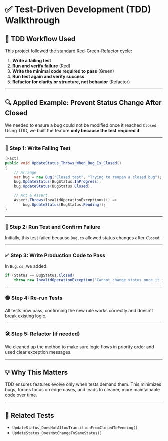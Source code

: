 # ✅ Test-Driven Development (TDD) Walkthrough

## 🧪 TDD Workflow Used

This project followed the standard Red-Green-Refactor cycle:

1. **Write a failing test**
2. **Run and verify failure** (Red)
3. **Write the minimal code required to pass** (Green)
4. **Run test again and verify success**
5. **Refactor for clarity or structure, not behavior** (Refactor)

---

## 🔍 Applied Example: Prevent Status Change After Closed

We needed to ensure a bug could not be modified once it reached `Closed`. Using TDD, we built the feature **only because the test required it**.

---

### 🧪 Step 1: Write Failing Test

```csharp
[Fact]
public void UpdateStatus_Throws_When_Bug_Is_Closed()
{
    // Arrange
    var bug = new Bug("Closed test", "Trying to reopen a closed bug");
    bug.UpdateStatus(BugStatus.InProgress);
    bug.UpdateStatus(BugStatus.Closed);

    // Act & Assert
    Assert.Throws<InvalidOperationException>(() =>
        bug.UpdateStatus(BugStatus.Pending));
}
```

---

### 🔴 Step 2: Run Test and Confirm Failure

Initially, this test failed because `Bug.cs` allowed status changes after `Closed`.

---

### ✅ Step 3: Write Production Code to Pass

In `Bug.cs`, we added:

```csharp
if (Status == BugStatus.Closed)
    throw new InvalidOperationException("Cannot change status once it is Closed.");
```

---

### 🟢 Step 4: Re-run Tests

All tests now pass, confirming the new rule works correctly and doesn't break existing logic.

---

### 🛠️ Step 5: Refactor (if needed)

We cleaned up the method to make sure logic flows in priority order and used clear exception messages.

---

## 💡 Why This Matters

TDD ensures features evolve only when tests demand them. This minimizes bugs, forces focus on edge cases, and leads to cleaner, more maintainable code over time.

---

## 📎 Related Tests

- `UpdateStatus_DoesNotAllowTransitionFromClosedToPending()`
- `UpdateStatus_DoesNotChangeToSameStatus()`
